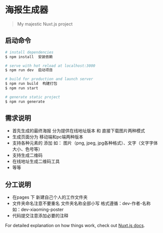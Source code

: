 # 海报生成器
> My majestic Nuxt.js project
## 启动命令

``` bash
# install dependencies
$ npm install  安装依赖

# serve with hot reload at localhost:3000
$ npm run dev  启动项目

# build for production and launch server
$ npm run build  构建打包
$ npm run start

# generate static project
$ npm run generate
```

## 需求说明
- 首先生成的最终海报  分为提供在线地址版本 和  直接下载图片两种模式
- 生成页面分为 移动端和pc端两种版本
- 支持各种元素的 添加 如： 图片（png, jpeg, jpg各种格式）、文字（文字字体大小、色号等）
- 支持生成二维码
- 在线地址生成二维码工具
- 等等

##  分工说明
- 在pages 下 新建自己个人的工作文件夹
- 文件夹命名注意不要重名 文件夹名称全部小写 格式遵循：dev-作者-名称 如：dev-xiaoming-poster
- 代码提交注意添加必要的注释

For detailed explanation on how things work, check out [Nuxt.js docs](https://nuxtjs.org).